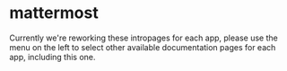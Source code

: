 # mattermost

Currently we're reworking these intropages for each app, please use the menu on the left to select other available documentation pages for each app, including this one.
